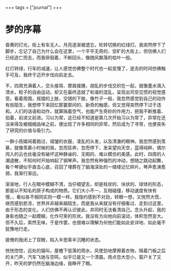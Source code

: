 +++
tags = ["journal"]
+++

# 梦的序幕

昏黄的灯光，街上有车无人，月亮逐渐被遗忘，轮转切换的红绿灯。我突然停下了脚步，忘记了自己为什么会在这里，一个平平无奇的、空旷的大街上，但仿佛人们已经逃亡而去，而我徘徊着，不断回头，像随风飘落的枯叶一般。

红灯转绿，行车的减速，让人感觉仿佛整个时代也一起变慢了，逝去的时间仿佛触手可及，我终于迈开步伐向前走去。

不，四周充满着人，交头接耳、摩肩接踵，胡乱的步伐交织在一起，就像墨水滴入清水，粒子的自由运动，却又在最终造就了和谐的混乱，呈现出司空见惯的视觉感受。看着周围，摇摆的上肢，交错的下肢，像竹子一般，我忽然感觉到自己的动作有些陌生，我想停下来回忆那霎那间的、新奇的触感，但又觉得突然停下过于违和。人们的话语和动作，就算隔着空气，也能产生奇妙的作用力，把我不断推着、掐着，前进又前进。习以为常，这已经不知道是第几次开始习以为常了，异常在还没来得及被细细品味之前，便出现了许多相同的异常，然后成为了寻常，也便丧失了研究的价值与吸引力。

一群小孩嬉闹着跑过，褶皱的衣服，凌乱的头发，以及清澈的眼神。我忽然感到羡慕，就像羡慕小时候的我，忽而狂奔，忽而停下，发呆望向天空，蓝得纯粹，偶尔闯入的云也丝毫没有破坏这种静谧的、无暇的、难以模仿的美感。此时，四周的人潮退散，不知何时开始响起了钢琴声。我忽然有种强烈的冲动，想随之跳动起舞，每个琴键似乎直击心底，召回了埋葬在了脑海深处的一缕缕记忆碎片。琴声愈演愈弱，我渐行渐远。

渐渐地，行人在眼中模糊不清，当仔细望去，却是柱状的、块状的、球体的形态，那是以不知名的原子构成的物质。它们大小不一，互相碰撞，移动速度有快有慢，，看似各不相同实则一模一样。我隐约感到不对劲，转眼一想，又恍然大悟，继而感到悲凉，世界并非越来越陌生，而是我从来就没有仔细看过、走到过这里。由于形态的变化，人们仿佛不再认识彼此，并同时无法看清自己。念头升起，我的身影也随之一起模糊，化作可笑的形状。我没有方向地向前滚动，体积忽然变大。但不久后，索然无味，于是作罢，也很难以理解为何他们能如此安详地、如此毫不犹豫地行走。

疲倦的我闭上了双眼，陷入半思索半沉睡的状态。

恍恍惚惚，远处的猫叫，屋檐下低落的雨水，风使劲地摩擦着衣物，隔着门板之后的关门声，汽车飞驰与空鸣，似乎已是又一个清晨。雨点忽大忽小，窗户关了又开，昨天的梦仍然在脑海边缘，我睁开了眼。
